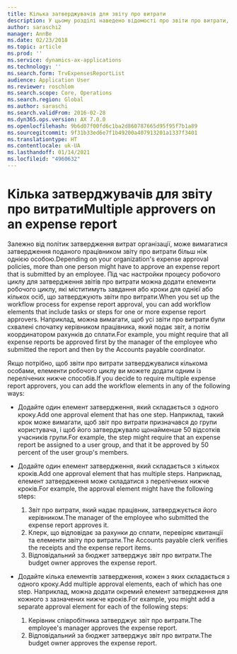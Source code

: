 ```yaml
---
title: Кілька затверджувачів для звіту про витрати
description: У цьому розділі наведено відомості про звіти про витрати, які вимагають затвердження кількома особами.
author: saraschi2
manager: AnnBe
ms.date: 02/23/2018
ms.topic: article
ms.prod: ''
ms.service: dynamics-ax-applications
ms.technology: ''
ms.search.form: TrvExpensesReportList
audience: Application User
ms.reviewer: roschlom
ms.search.scope: Core, Operations
ms.search.region: Global
ms.author: saraschi
ms.search.validFrom: 2016-02-28
ms.dyn365.ops.version: AX 7.0.0
ms.openlocfilehash: 9b6d07f00fd6c1ba2d860787665d95f95f7b1a89
ms.sourcegitcommit: 9f31b33ed6e7f1b49200a407913201a1337f3401
ms.translationtype: HT
ms.contentlocale: uk-UA
ms.lasthandoff: 01/14/2021
ms.locfileid: "4960632"
---
```

# <a name="multiple-approvers-on-an-expense-report"></a><span data-ttu-id="af169-103">Кілька затверджувачів для звіту про витрати</span><span class="sxs-lookup"><span data-stu-id="af169-103">Multiple approvers on an expense report</span></span>

<span data-ttu-id="af169-104">Залежно від політик затвердження витрат організації, може вимагатися затвердження поданого працівником звіту про витрати більш ніж однією особою.</span><span class="sxs-lookup"><span data-stu-id="af169-104">Depending on your organization's expense approval policies, more than one person might have to approve an expense report that is submitted by an employee.</span></span> <span data-ttu-id="af169-105">Під час настройки процесу робочого циклу для затвердження звітів про витрати можна додати елементи робочого циклу, які міститимуть завдання або кроки для однієї або кількох осіб, що затверджують звіти про витрати.</span><span class="sxs-lookup"><span data-stu-id="af169-105">When you set up the workflow process for expense report approval, you can add workflow elements that include tasks or steps for one or more expense report approvers.</span></span> <span data-ttu-id="af169-106">Наприклад, можна вимагати, щоб усі звіти про витрати були схвалені спочатку керівником працівника, який подає звіт, а потім координатором рахунків до сплати.</span><span class="sxs-lookup"><span data-stu-id="af169-106">For example, you might require that all expense reports be approved first by the manager of the employee who submitted the report and then by the Accounts payable coordinator.</span></span>

<span data-ttu-id="af169-107">Якщо потрібно, щоб звіти про витрати затверджувалися кількома особами, елементи робочого циклу ви можете додати одним із перелічених нижче способів.</span><span class="sxs-lookup"><span data-stu-id="af169-107">If you decide to require multiple expense report approvers, you can add the workflow elements in any of the following ways:</span></span>

- <span data-ttu-id="af169-108">Додайте один елемент затвердження, який складається з одного кроку.</span><span class="sxs-lookup"><span data-stu-id="af169-108">Add one approval element that has one step.</span></span> <span data-ttu-id="af169-109">Наприклад, такий крок може вимагати, щоб звіт про витрати призначався до групи користувача, і щоб його затверджувало щонайменше 50 відсотків учасників групи.</span><span class="sxs-lookup"><span data-stu-id="af169-109">For example, the step might require that an expense report be assigned to a user group, and that it be approved by 50 percent of the user group's members.</span></span>
- <span data-ttu-id="af169-110">Додайте один елемент затвердження, який складається з кількох кроків.</span><span class="sxs-lookup"><span data-stu-id="af169-110">Add one approval element that has multiple steps.</span></span> <span data-ttu-id="af169-111">Наприклад, елемент затвердження може складатися з перелічених нижче кроків.</span><span class="sxs-lookup"><span data-stu-id="af169-111">For example, the approval element might have the following steps:</span></span>

    1. <span data-ttu-id="af169-112">Звіт про витрати, який надає працівник, затверджується його керівником.</span><span class="sxs-lookup"><span data-stu-id="af169-112">The manager of the employee who submitted the expense report approves it.</span></span>
    2. <span data-ttu-id="af169-113">Клерк, що відповідає за рахунки до сплати, перевіряє квитанції та елементи звіту про витрати.</span><span class="sxs-lookup"><span data-stu-id="af169-113">The Accounts payable clerk verifies the receipts and the expense report items.</span></span>
    3. <span data-ttu-id="af169-114">Відповідальний за бюджет затверджує звіт про витрати.</span><span class="sxs-lookup"><span data-stu-id="af169-114">The budget owner approves the expense report.</span></span>

- <span data-ttu-id="af169-115">Додайте кілька елементів затвердження, кожен з яких складається з одного кроку.</span><span class="sxs-lookup"><span data-stu-id="af169-115">Add multiple approval elements, each of which has one step.</span></span> <span data-ttu-id="af169-116">Наприклад, можна додати окремий елемент затвердження для кожного з зазначених нижче кроків.</span><span class="sxs-lookup"><span data-stu-id="af169-116">For example, you might add a separate approval element for each of the following steps:</span></span>

    1. <span data-ttu-id="af169-117">Керівник співробітника затверджує звіт про витрати.</span><span class="sxs-lookup"><span data-stu-id="af169-117">The employee's manager approves the expense report.</span></span>
    2. <span data-ttu-id="af169-118">Відповідальний за бюджет затверджує звіт про витрати.</span><span class="sxs-lookup"><span data-stu-id="af169-118">The budget owner approves the expense report.</span></span>
